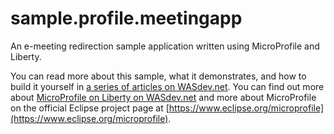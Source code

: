 # sample.profile.meetingapp
An e-meeting redirection sample application written using MicroProfile and Liberty.

You can read more about this sample, what it demonstrates, and how to build it yourself in [a series of articles on WASdev.net](https://developer.ibm.com/wasdev/docs/writing-simple-microprofile-application/). You can find out more about [MicroProfile on Liberty on WASdev.net](https://developer.ibm.com/wasdev/docs/microprofile/) and more about MicroProfile on the official Eclipse project page at [https://www.eclipse.org/microprofile](https://www.eclipse.org/microprofile).
